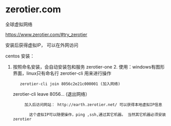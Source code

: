 # zerotier.com 
全球虚拟网络


https://www.zerotier.com/#try_zerotier

安装后获得虚拟IP， 可以在外网访问


centos 安装：
  1. 按照命名安装，会自动安装包和服务  zerotier-one
    2. 使用：windows有图形界面，linux只有命名行
        zerotier-cli 用来进行操作

            zerotier-cli join 8056c2e21c000001 (加入网络)
      zerotier-cli leave 8056... (退出网络）
              
              加入后访问网站： http://earth.zerotier.net/ 可以获得本地虚拟IP信息

                这个虚拟IP可以随便操作，ping ,ssh,通过其它机器。 当然其它机器必须安装zerotier 
